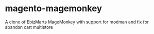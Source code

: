 magento-magemonkey
==================

A clone of EbizMarts MageMonkey with support for modman and fix for abandon cart multistore